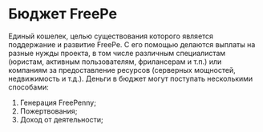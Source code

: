 # Бюджет FreePe

Единый кошелек, целью существования которого является поддержание и развитие FreePe. С его помощью делаются выплаты на разные нужды проекта, в том числе различным специалистам (юристам, активным пользователям, фрилансерам и т.п.) или компаниям за предоставление ресурсов (серверных мощностей, недвижимость и т.д.). Деньги в бюджет могут поступать несколькими способами:

1. Генерация FreePenny;
2. Пожертвования;
3. Доход от деятельности;

